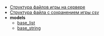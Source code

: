 
- [Структура файлов игры на сервере](doc/Server/GameStructure.md)
- [Структура файла с сохранением игры csv](doc/Server/FileCSV.md)
- **models**
	- [base_list](BaseList.md)
	- [base_string](BaseString.md)